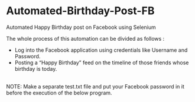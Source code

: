 # Automated-Birthday-Post-FB
Automated Happy Birthday post on Facebook using Selenium
<br>

The whole process of this automation can be divided as follows : 
<br>
* Log into the Facebook application using credentials like Username and Password.
* Posting a “Happy Birthday” feed on the timeline of those friends whose birthday is today.

<br>
NOTE: Make a separate test.txt file and put your Facebook password in it before the execution of the below program.
